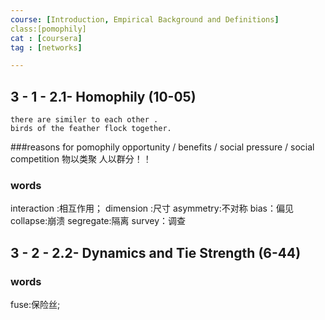 ```yaml
---
course: [Introduction, Empirical Background and Definitions]  
class:[pomophily]
cat : [coursera]  
tag : [networks]  

---
```


## 3 - 1 - 2.1- Homophily (10-05)
    there are similer to each other .
    birds of the feather flock together.
###reasons for pomophily
    opportunity / benefits / social pressure / social competition
物以类聚 人以群分！！

### words
interaction :相互作用；
dimension :尺寸
asymmetry:不对称
bias：偏见
collapse:崩溃
segregate:隔离
survey：调查

## 3 - 2 - 2.2- Dynamics and Tie Strength (6-44)



### words
fuse:保险丝;
